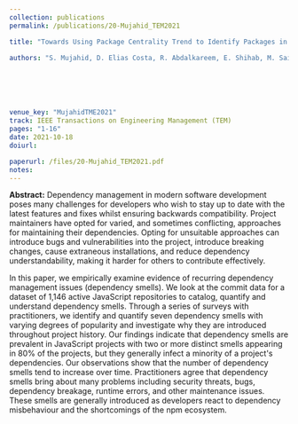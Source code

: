 ```yaml
---
collection: publications
permalink: /publications/20-Mujahid_TEM2021

title: "Towards Using Package Centrality Trend to Identify Packages in Decline"

authors: "S. Mujahid, D. Elias Costa, R. Abdalkareem, E. Shihab, M. Saied, B. Adams"






venue_key: "MujahidTME2021"
track: IEEE Transactions on Engineering Management (TEM)
pages: "1-16"
date: 2021-10-18
doiurl: 

paperurl: /files/20-Mujahid_TEM2021.pdf
notes:
---
```


**Abstract:** Dependency management in modern software development poses many challenges for developers who wish to stay up to date with the latest features and fixes whilst ensuring backwards compatibility. Project maintainers have opted for varied, and sometimes conflicting, approaches for maintaining their dependencies. Opting for unsuitable approaches can introduce bugs and vulnerabilities into the project, introduce breaking changes, cause extraneous installations, and reduce dependency understandability, making it harder for others to contribute effectively.

In this paper, we empirically examine evidence of recurring dependency management issues (dependency smells). We look at the commit data for a dataset of 1,146 active JavaScript repositories to catalog, quantify and understand dependency smells. Through a series of surveys with practitioners, we identify and quantify seven dependency smells with varying degrees of popularity and investigate why they are introduced throughout project history. Our findings indicate that dependency smells are prevalent in JavaScript projects with two or more distinct smells appearing in 80% of the projects, but they generally infect a minority of a project's dependencies. Our observations show that the number of dependency smells tend to increase over time. Practitioners agree that dependency smells bring about many problems including security threats, bugs, dependency breakage, runtime errors, and other maintenance issues. These smells are generally introduced as developers react to dependency misbehaviour and the shortcomings of the npm ecosystem.